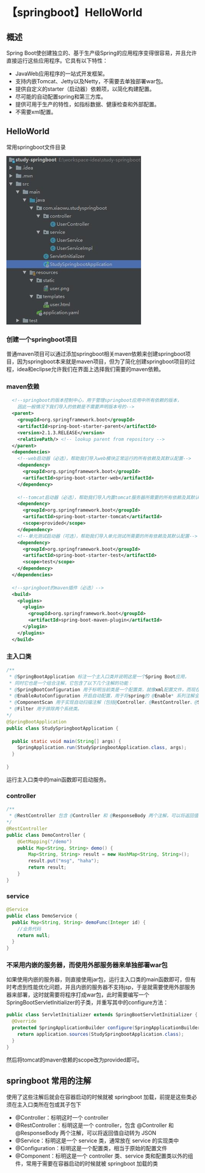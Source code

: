 # 【springboot】HelloWorld
## 概述
Spring Boot使创建独立的、基于生产级Spring的应用程序变得很容易，并且允许直接运行这些应用程序。它具有以下特性：
* JavaWeb应用程序的一站式开发框架。
* 支持内嵌Tomcat、Jetty以及Netty，不需要去单独部署war包。
* 提供自定义的starter（启动器）依赖项，以简化构建配置。
* 尽可能的自动配置spring和第三方库。
* 提供可用于生产的特性，如指标数据、健康检查和外部配置。
* 不需要xml配置。

## HelloWorld
常用springboot文件目录

![springboot-catalog](./images/springboot-catalog.jpg)

### 创建一个springboot项目
普通maven项目可以通过添加springboot相关maven依赖来创建springboot项目，因为springboot本来就是maven项目，但为了简化创建springboot项目的过程，idea和eclipse允许我们在界面上选择我们需要的maven依赖。

### maven依赖
```xml
  <!--springboot的版本控制中心，用于管理springboot应用中所有依赖的版本，
    因此一般情况下我们导入的依赖是不需要声明版本号的-->
  <parent>
    <groupId>org.springframework.boot</groupId>
    <artifactId>spring-boot-starter-parent</artifactId>
    <version>2.1.3.RELEASE</version>
    <relativePath/> <!-- lookup parent from repository -->
  </parent>
  <dependencies>
    <!--web启动器（必选），帮助我们导入web模块正常运行的所有依赖及其默认配置-->
    <dependency>
      <groupId>org.springframework.boot</groupId>
      <artifactId>spring-boot-starter-web</artifactId>
    </dependency>

    <!--tomcat启动器（必选），帮助我们导入内置tomcat服务器所需要的所有依赖及其默认配置-->
    <dependency>
      <groupId>org.springframework.boot</groupId>
      <artifactId>spring-boot-starter-tomcat</artifactId>
      <scope>provided</scope>
    </dependency>
    <!--单元测试启动器（可选），帮助我们导入单元测试所需要的所有依赖及其默认配置-->
    <dependency>
      <groupId>org.springframework.boot</groupId>
      <artifactId>spring-boot-starter-test</artifactId>
      <scope>test</scope>
    </dependency>
  </dependencies>

  <!--springboot的maven插件（必选）-->
  <build>
    <plugins>
      <plugin>
        <groupId>org.springframework.boot</groupId>
        <artifactId>spring-boot-maven-plugin</artifactId>
      </plugin>
    </plugins>
  </build>
```

### 主入口类
```java
/**
 * @SpringBootApplication 标注一个主入口类并说明这是一个Spring Boot应用，
 * 同时它也是一个组合注解，它包含了以下几个注解的功能：
 * @SpringBootConfiguration 用于标明当前类是一个配置类，就像xml配置文件，而现在是用java代码来配置，效果是一样的；
 * @EnableAutoConfiguration 开启自动配置，用于将spring的 @Enable* 系列注解全部包含进来而无需开发者显式声明，其中就包括了用于开启事务的注解，因此只需要在我们想要添加事务的方法上加上 @Transactional 注解即可开启事务；
 * @ComponentScan 用于实现自动扫描注解（包括@Controller、@RestController、@Service、@Component等等一系列的Spring注解），默认会扫描当前包和所有子包，和 xml 配置自动扫描效果一样；
 * @Filter 用于排除两个系统类。
*/
@SpringBootApplication
public class StudySpringbootApplication {

  public static void main(String[] args) {
    SpringApplication.run(StudySpringbootApplication.class, args);
  }

}
```
运行主入口类中的main函数即可启动服务。

### controller
```java
/**
 * @RestController 包含 @Controller 和 @ResponseBody 两个注解，可以将返回值自动转为 JSON
*/
@RestController
public class DemoController {
    @GetMapping("/demo")
    public Map<String, String> demo() {
        Map<String, String> result = new HashMap<String, String>();
        result.put("msg", "haha");
        return result;
    }
}
```

### service
```java
@Service
public class DemoService {
  public Map<String, String> demoFunc(Integer id) {
    //业务代码
    return null;
  }
}
```

### 不采用内嵌的服务器，而使用外部服务器来单独部署war包
如果使用内嵌的服务器，则直接使用jar包，运行主入口类的main函数即可，但有时考虑到性能优化问题，并且内嵌的服务器不支持jsp，于是就需要使用外部服务器来部署，这时就需要将程序打成war包，此时需要编写一个SpringBootServletInitializer的子类，并重写其中的configure方法：
```java
public class ServletInitializer extends SpringBootServletInitializer {
  @Override
  protected SpringApplicationBuilder configure(SpringApplicationBuilder application) {
    return application.sources(StudySpringbootApplication.class);
  }
}
```
然后将tomcat的maven依赖的scope改为provided即可。

## springboot 常用的注解
使用了这些注解后就会在容器启动的时候就被 springboot 加载，前提是这些类必须在主入口类所在包或其子包下
* @Controller：标明这时一个 controller
* @RestController：标明这是一个 controller，包含 @Controller 和 @ResponseBody 两个注解，可以将返回值自动转为 JSON
* @Service：标明这是一个 service 类，通常放在 service 的实现类中
* @Configuration：标明这是一个配置类，相当于原始的配置文件
* @Component：标明这是一个 controller 类、service 类和配置类以外的组件，常用于需要在容器启动的时候就被 springboot 加载的类